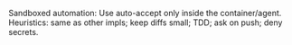 Sandboxed automation: Use auto-accept only inside the container/agent.
Heuristics: same as other impls; keep diffs small; TDD; ask on push; deny secrets.
